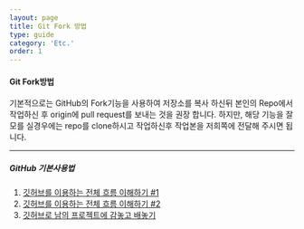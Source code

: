 ```yaml
---
layout: page
title: Git Fork 방법
type: guide
category: 'Etc.'
order: 1
---
```


#### Git Fork방법  

기본적으로는 GitHub의 Fork기능을 사용하여 저장소를 복사 하신뒤 본인의 Repo에서 작업하신 후 origin에 pull request를 보내는 것을 권장 합니다. 하지만, 해당 기능을 잘모를 실경우에는 repo를 clone하시고 작업하신후 작업본을 저희쪽에 전달해 주시면 됩니다.  

---

##### GitHub 기본사용법  
1. [깃허브를 이용하는 전체 흐름 이해하기 #1](http://blog.outsider.ne.kr/865)  
2. [깃허브를 이용하는 전체 흐름 이해하기 #2](http://blog.outsider.ne.kr/866)  
3. [깃허브로 남의 프로젝트에 감놓고 배놓기](http://dogfeet.github.io/articles/2012/how-to-github.html)  